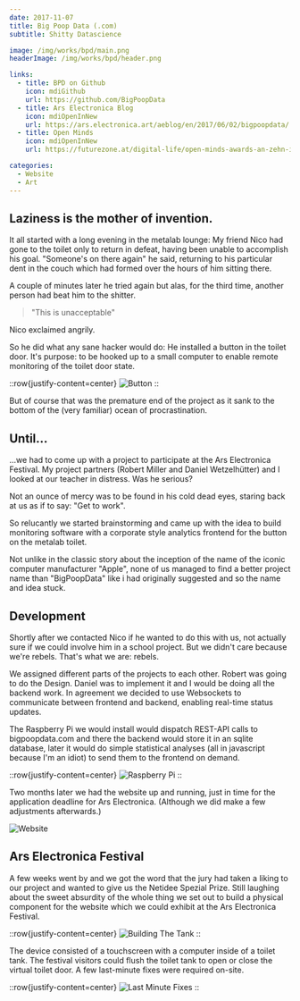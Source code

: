 ```yaml
---
date: 2017-11-07
title: Big Poop Data (.com)
subtitle: Shitty Datascience

image: /img/works/bpd/main.png
headerImage: /img/works/bpd/header.png

links: 
  - title: BPD on Github
    icon: mdiGithub
    url: https://github.com/BigPoopData
  - title: Ars Electronica Blog
    icon: mdiOpenInNew
    url: https://ars.electronica.art/aeblog/en/2017/06/02/bigpoopdata/
  - title: Open Minds
    icon: mdiOpenInNew
    url: https://futurezone.at/digital-life/open-minds-awards-an-zehn-it-projekte-verliehen/288.897.289

categories:
  - Website
  - Art
---
```


## Laziness is the mother of invention. 

It all started with a long evening in the metalab lounge: My friend Nico had gone to the toilet only to return in defeat, having been unable to accomplish his goal. "Someone's on there again" he said, returning to his particular dent in the couch which had formed over the hours of him sitting there.

A couple of minutes later he tried again but alas, for the third time, another person had beat him to the shitter.

> "This is unacceptable"

Nico exclaimed angrily. 

So he did what any sane hacker would do: He installed a button in the toilet door. It's purpose: to be hooked up to a small computer to enable remote monitoring of the toilet door state.

::row{justify-content=center}
![Button](/img/works/bpd/button.jpg)
::

But of course that was the premature end of the project as it sank to the bottom of the (very familiar) ocean of procrastination.

## Until...

...we had to come up with a project to participate at the Ars Electronica Festival. My project partners (Robert Miller and Daniel Wetzelhütter) and I looked at our teacher in distress.
Was he serious?

Not an ounce of mercy was to be found in his cold dead eyes, staring back at us as if to say: "Get to work".

So relucantly we started brainstorming and came up with the idea to build monitoring software with a corporate style analytics frontend for the button on the metalab toilet.

Not unlike in the classic story about the inception of the name of the iconic computer manufacturer "Apple", none of us managed to find a better project name than "BigPoopData" like i had originally suggested and so the name and idea stuck.

## Development

Shortly after we contacted Nico if he wanted to do this with us, not actually sure if we could involve him in a school project. But we didn't care because we're rebels.
That's what we are: rebels.

We assigned different parts of the projects to each other. Robert was going to do the Design. Daniel was to implement it and I would be doing all the backend work. In agreement we decided to use Websockets to communicate between frontend and backend, enabling real-time status updates.

The Raspberry Pi we would install would dispatch REST-API calls to bigpoopdata.com and there the backend would store it in an sqlite database, later it would do simple statistical analyses (all in javascript because I'm an idiot) to send them to the frontend on demand.

::row{justify-content=center}
![Raspberry Pi](/img/works/bpd/pi.jpg)
::

Two months later we had the website up and running, just in time for the application deadline for Ars Electronica. (Although we did make a few adjustments afterwards.)

![Website](/img/works/bpd/website.png)

## Ars Electronica Festival

A few weeks went by and we got the word that the jury had taken a liking to our project and wanted to give us the Netidee Spezial Prize. Still laughing about the sweet absurdity of the whole thing we set out to build a physical component for the website which we could exhibit at the Ars Electronica Festival.

::row{justify-content=center}
![Building The Tank](/img/works/bpd/building_tank.jpg)
::

The device consisted of a touchscreen with a computer inside of a toilet tank. The festival visitors could flush the toilet tank to open or close the virtual toilet door.
A few last-minute fixes were required on-site.

::row{justify-content=center}
![Last Minute Fixes](/img/works/bpd/nico_fixing.jpg)
::
